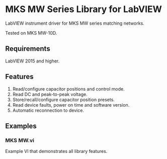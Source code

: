 # MKS MW Series Library for LabVIEW
LabVIEW instrument driver for MKS MW series matching networks.

Tested on MKS MW-10D.

## Requirements
LabVIEW 2015 and higher.

## Features
1. Read/configure capacitor positions and control mode.
2. Read DC and peak-to-peak voltage.
3. Store/recall/configure capacitor position presets.
4. Read device faults, power on time and software version.
5. Automatic reconnection to device.

## Examples
### MKS MW.vi
Example VI that demonstrates all library features.

